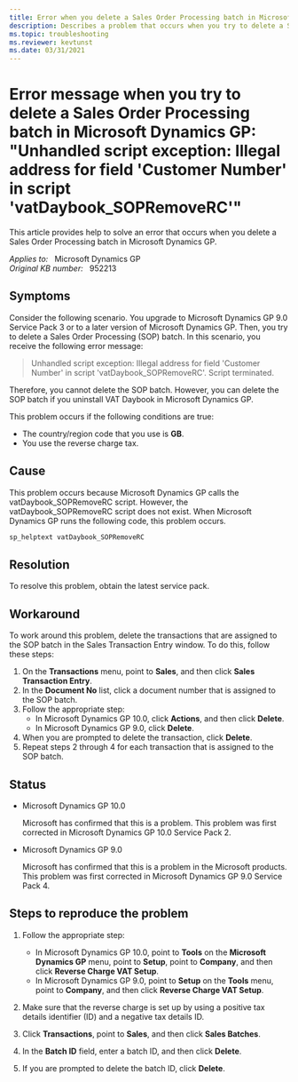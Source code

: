 ```yaml
---
title: Error when you delete a Sales Order Processing batch in Microsoft Dynamics GP
description: Describes a problem that occurs when you try to delete a Sales Order Processing batch after you upgrade to Microsoft Dynamics GP 9.0 SP3 or to a later version of Microsoft Dynamics GP. A workaround is provided.
ms.topic: troubleshooting
ms.reviewer: kevtunst
ms.date: 03/31/2021
---
```

# Error message when you try to delete a Sales Order Processing batch in Microsoft Dynamics GP: "Unhandled script exception: Illegal address for field 'Customer Number' in script 'vatDaybook_SOPRemoveRC'"

This article provides help to solve an error that occurs when you delete a Sales Order Processing batch in Microsoft Dynamics GP.

_Applies to:_ &nbsp; Microsoft Dynamics GP  
_Original KB number:_ &nbsp; 952213

## Symptoms

Consider the following scenario. You upgrade to Microsoft Dynamics GP 9.0 Service Pack 3 or to a later version of Microsoft Dynamics GP. Then, you try to delete a Sales Order Processing (SOP) batch. In this scenario, you receive the following error message:

> Unhandled script exception: Illegal address for field 'Customer Number' in script 'vatDaybook_SOPRemoveRC'. Script terminated.

Therefore, you cannot delete the SOP batch. However, you can delete the SOP batch if you uninstall VAT Daybook in Microsoft Dynamics GP.

This problem occurs if the following conditions are true:

- The country/region code that you use is **GB**.
- You use the reverse charge tax.

## Cause

This problem occurs because Microsoft Dynamics GP calls the vatDaybook_SOPRemoveRC script. However, the vatDaybook_SOPRemoveRC script does not exist. When Microsoft Dynamics GP runs the following code, this problem occurs.

```sql
sp_helptext vatDaybook_SOPRemoveRC
```

## Resolution

To resolve this problem, obtain the latest service pack.

## Workaround

To work around this problem, delete the transactions that are assigned to the SOP batch in the Sales Transaction Entry window. To do this, follow these steps:

1. On the **Transactions** menu, point to **Sales**, and then click **Sales Transaction Entry**.
2. In the **Document No** list, click a document number that is assigned to the SOP batch.
3. Follow the appropriate step:
   - In Microsoft Dynamics GP 10.0, click **Actions**, and then click **Delete**.
   - In Microsoft Dynamics GP 9.0, click **Delete**.
4. When you are prompted to delete the transaction, click **Delete**.
5. Repeat steps 2 through 4 for each transaction that is assigned to the SOP batch.

## Status

- Microsoft Dynamics GP 10.0

    Microsoft has confirmed that this is a problem. This problem was first corrected in Microsoft Dynamics GP 10.0 Service Pack 2.

- Microsoft Dynamics GP 9.0

    Microsoft has confirmed that this is a problem in the Microsoft products. This problem was first corrected in Microsoft Dynamics GP 9.0 Service Pack 4.

## Steps to reproduce the problem

1. Follow the appropriate step:

   - In Microsoft Dynamics GP 10.0, point to **Tools** on the **Microsoft Dynamics GP** menu, point to **Setup**, point to **Company**, and then click **Reverse Charge VAT Setup**.
   - In Microsoft Dynamics GP 9.0, point to **Setup** on the **Tools** menu, point to **Company**, and then click **Reverse Charge VAT Setup**.

2. Make sure that the reverse charge is set up by using a positive tax details identifier (ID) and a negative tax details ID.

3. Click **Transactions**, point to **Sales**, and then click **Sales Batches**.

4. In the **Batch ID** field, enter a batch ID, and then click **Delete**.

5. If you are prompted to delete the batch ID, click **Delete**.
